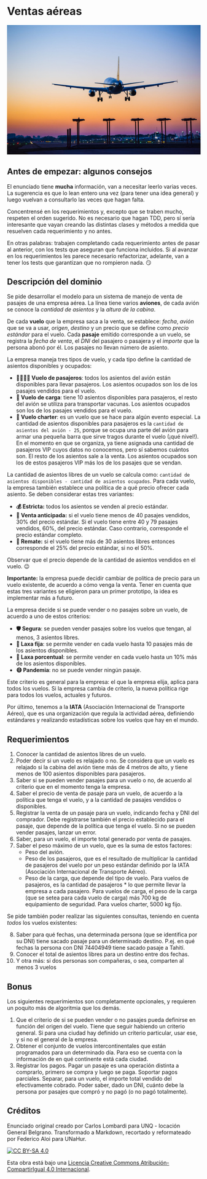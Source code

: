 # Ventas aéreas 

![Portada](assets/portada.jpg)

## Antes de empezar: algunos consejos

El enunciado tiene **mucha** información, van a necesitar leerlo varias veces. La sugerencia es que lo lean entero una vez (para tener una idea general) y luego vuelvan a consultarlo las veces que hagan falta.

Concentrensé en los requerimientos y, excepto que se traben mucho, respeten el orden sugerido. No es necesario que hagan TDD, pero sí sería interesante que vayan creando las distintas clases y métodos a medida que resuelven cada requerimiento y no antes. 

En otras palabras: trabajen completando cada requerimiento antes de pasar al anterior, con los tests que aseguran que funciona incluidos. Si al avanzar en los requerimientos les parece necesario refactorizar, adelante, van a tener los tests que garantizan que no rompieron nada. :smirk: 

## Descripción del dominio

Se pide desarrollar el modelo para un sistema de manejo de venta de pasajes de una empresa aérea. La línea tiene varios **aviones**, de cada avión se conoce la _cantidad de asientos_ y la _altura de la cabina_. 

De cada **vuelo** que la empresa saca a la venta, se establece: _fecha_, _avión_ que se va a usar, _origen_, _destino_ y un precio que se define como _precio estándar_ para el vuelo. Cada **pasaje** emitido corresponde a un vuelo, se registra la _fecha de venta_, el _DNI_ del pasajero o pasajera y el _importe_ que la persona abonó por él. Los pasajes no llevan número de asiento.

La empresa maneja tres tipos de vuelo, y cada tipo define la cantidad de asientos disponibles y ocupados:

* **:family_woman_woman_boy_boy: Vuelo de pasajeros**: todos los asientos del avión están disponibles para llevar pasajeros. Los asientos ocupados son los de los pasajes vendidos para el vuelo.
* **:syringe: Vuelo de carga**: tiene 10 asientos disponibles para pasajeros, el resto del avión se utiliza para transportar vacunas. Los asientos ocupados son los de los pasajes vendidos para el vuelo.
* **:tropical_drink: Vuelo charter**: es un vuelo que se hace para algún evento especial. La cantidad de asientos disponibles para pasajeros es la `cantidad de asientos del avión - 25`, porque se ocupa una parte del avión para armar una pequeña barra que sirve tragos durante el vuelo (¡qué nivel!). En el momento en que se organiza, ya tiene asignada una cantidad de pasajeros VIP cuyos datos no conocemos, pero sí sabemos cuántos son. El resto de los asientos sale a la venta. Los asientos ocupados son los de estos pasajeros VIP más los de los pasajes que se vendan.

La cantidad de asientos libres de un vuelo se calcula como: `cantidad de asientos disponibles - cantidad de asientos ocupados`.
Para cada vuelo, la empresa también establece una política de a qué precio ofrecer cada asiento. Se deben considerar estas tres variantes:

* **:moneybag: Estricta:** todos los asientos se venden al precio estándar.
* **:incoming_envelope: Venta anticipada:** si el vuelo tiene menos de 40 pasajes vendidos, 30% del precio estándar. Si el vuelo tiene entre 40 y 79 pasajes vendidos, 60%, del precio estándar. Caso contrario, corresponde el precio estándar completo.
* **:mega: Remate:** si el vuelo tiene más de 30 asientos libres entonces corresponde el 25% del precio estándar, si no el 50%.

Observar que el precio depende de la cantidad de asientos vendidos en el vuelo. :wink:

**Importante:** la empresa puede decidir cambiar de política de precio para un vuelo existente, de acuerdo a cómo venga la venta. Tener en cuenta que estas tres variantes se eligieron para un primer prototipo, la idea es implementar más a futuro.

La empresa decide si se puede vender o no pasajes sobre un vuelo, de acuerdo a uno de estos criterios:
* **:shield: Segura**: se pueden vender pasajes sobre los vuelos que tengan, al menos, 3 asientos libres.
* **:money_mouth_face: Laxa fija**: se permite vender en cada vuelo hasta 10 pasajes más de los asientos disponibles.
* **:100: Laxa porcentual**: se permite vender en cada vuelo hasta un 10% más de los asientos disponibles.
* **:mask: Pandemia**: no se puede vender ningún pasaje.

Este criterio es general para la empresa: el que la empresa elija, aplica para todos los vuelos. Si la empresa cambia de criterio, la nueva política rige para todos los vuelos, actuales y futuros.

Por último, tenemos a la **IATA** (Asociación Internacional de Transporte Aéreo), que es una organización que regula la actividad aérea, definiendo estándares y realizando estadísticas sobre los vuelos que hay en el mundo. 

## Requerimientos

1. Conocer la cantidad de asientos libres de un vuelo.
2. Poder decir si un vuelo es relajado o no. Se considera que un vuelo es relajado si la cabina del avión tiene más de 4 metros de alto, y tiene menos de 100 asientos disponibles para pasajeros.
3. Saber si se pueden vender pasajes para un vuelo o no, de acuerdo al criterio que en el momento tenga la empresa.
4. Saber el precio de venta de pasaje para un vuelo, de acuerdo a la política que tenga el vuelo, y a la cantidad de pasajes vendidos o disponibles.
5. Registrar la venta de un pasaje para un vuelo, indicando fecha y DNI del comprador. Debe registrarse también el precio establecido para el pasaje, que depende de la política que tenga el vuelo. Si no se pueden vender pasajes, lanzar un error.
6. Saber, para un vuelo, el importe total generado por venta de pasajes.
7. Saber el peso máximo de un vuelo, que es la suma de estos factores:
   * Peso del avión.  
   * Peso de los pasajeros, que es el resultado de multiplicar la cantidad de pasajeros del vuelo por un peso estándar definido por la IATA (Asociación Internacional de Transporte Aéreo).
   * Peso de la carga, que depende del tipo de vuelo. Para vuelos de pasajeros, es la cantidad de pasajeros * lo que permite llevar la empresa a cada pasajero. Para vuelos de carga, el peso de la carga (que se setea para cada vuelo de carga) más 700 kg de equipamiento de seguridad. Para vuelos charter, 5000 kg fijo.

Se pide también poder realizar las siguientes consultas, teniendo en cuenta _todos_ los vuelos existentes:

8. Saber para qué fechas, una determinada persona (que se identifica por su DNI) tiene sacado pasaje para un determinado destino. P.ej. en qué fechas la persona con DNI 74404949 tiene sacado pasaje a Tahití.
9. Conocer el total de asientos libres para un destino entre dos fechas.
10. Y otra más: si dos personas son compañeras, o sea, comparten al menos 3 vuelos

## Bonus

Los siguientes requerimientos son completamente opcionales, y requieren un poquito más de algoritmia que los demás.

1. Que el criterio de si se pueden vender o no pasajes pueda definirse en función del origen del vuelo. Tiene que seguir habiendo un criterio general. Si para una ciudad hay definido un criterio particular, usar ese, y si no el general de la empresa.
1. Obtener el conjunto de vuelos intercontinentales que están programados para un determinado día. Para eso se cuenta con la información de en qué continente está cada ciudad.
1. Registrar los pagos. Pagar un pasaje es una operación distinta a comprarlo, primero se compra y luego se paga. Soportar pagos parciales. Separar, para un vuelo, el importe total vendido del efectivamente cobrado. Poder saber, dado un DNI, cuánto debe la persona por pasajes que compró y no pagó (o no pagó totalmente).

## Créditos

Enunciado original creado por Carlos Lombardi para UNQ - locación General Belgrano. Transformado a Markdown, recortado y reformateado por Federico Aloi para UNaHur.

[![CC BY-SA 4.0][cc-by-sa-image]][cc-by-sa]

Esta obra está bajo una [Licencia Creative Commons Atribución-CompartirIgual 4.0 Internacional][cc-by-sa].

[cc-by-sa]: https://creativecommons.org/licenses/by-sa/4.0/deed.es
[cc-by-sa-image]: https://licensebuttons.net/l/by-sa/4.0/88x31.png

